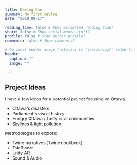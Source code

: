 ```yaml
---
title: Devlog One
summary: My first devlog
date: "2019-09-17"

reading_time: false # Show estimated reading time?
share: false # Show social media stuff?
profile: false # Show author profile?
comments: false # Show comments?

# Optional header image (relative to 'static/img/' folder).
header:
  caption: ""
  image: ""
 
---  
```

 
## Project Ideas

I have a few ideas for a potential project focusing on Ottawa.

- Ottawa's disasters
- Parliament's visual history
- Hungry Ottawa / Tasty rural communities
- Skylines & light pollution

Methodologies to explore:

 - Twine narratives (Twine cookbook)
 - TaleBlazer
 - Unity AR
 - Sound & Audio

